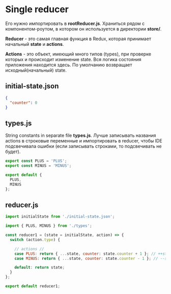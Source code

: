 # Single reducer

Его нужно импортировать в **rootReducer.js**. Храниться рядом с компонентом-роутом, в котором он используется в директории **store/**.

**Reducer** -  это самая главная функция в Redux, которая принимает начальный **state** и **actions**.

**Actions** - это объект, имеющий много типов (types), при проверке которых и происходит изменение state. Вся логика состояния приложения находится здесь. По умолчанию возвращает исходный(начальный) state.

## initial-state.json

```json
{
  "counter": 0
}
```

## types.js

String constants in separate file **types.js**. Лучше записывать названия actions в строковые переменные и импортировать в reducer, чтобы IDE подсвечивала ошибки (если записывать строками, то подсвечивать не будет).

```js
export const PLUS = 'PLUS';
export const MINUS = 'MINUS';

export default {
  PLUS,
  MINUS
};
```

## reducer.js

```js
import initialState from './initial-state.json';

import { PLUS, MINUS } from './types';

const reducer1 = (state = initialState, action) => {
  switch (action.type) {

    // actions //
    case PLUS: return { ...state, counter: state.counter + 1 }; // ++state.counter
    case MINUS: return { ...state, counter: state.counter - 1 }; // --state.counter

    default: return state;
  }
};

export default reducer1;
```
